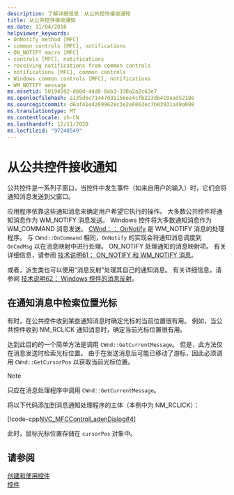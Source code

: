 ```yaml
---
description: 了解详细信息：从公共控件接收通知
title: 从公共控件接收通知
ms.date: 11/04/2016
helpviewer_keywords:
- OnNotify method [MFC]
- common controls [MFC], notifications
- ON_NOTIFY macro [MFC]
- controls [MFC], notifications
- receiving notifications from common controls
- notifications [MFC], common controls
- Windows common controls [MFC], notifications
- WM_NOTIFY message
ms.assetid: 50194592-d60d-44d0-8ab3-338a2a2c63e7
ms.openlocfilehash: a135dbc71447d31156ee4cfb223db410aad5218e
ms.sourcegitcommit: d6af41e42699628c3e2e6063ec7b03931a49a098
ms.translationtype: MT
ms.contentlocale: zh-CN
ms.lasthandoff: 12/11/2020
ms.locfileid: "97248549"
---
```

# <a name="receiving-notification-from-common-controls"></a>从公共控件接收通知

公共控件是一系列子窗口，当控件中发生事件（如来自用户的输入）时，它们会将通知消息发送到父窗口。

应用程序依靠这些通知消息来确定用户希望它执行的操作。 大多数公共控件将通知消息作为 WM_NOTIFY 消息发送。 Windows 控件将大多数通知消息作为WM_COMMAND 消息发送。 [CWnd：： OnNotify](../mfc/reference/cwnd-class.md#onnotify) 是 WM_NOTIFY 消息的处理程序。 与 `CWnd::OnCommand` 相同，`OnNotify` 的实现会将通知消息调度到 `OnCmdMsg` 以在消息映射中进行处理。 ON_NOTIFY 处理通知的消息映射项。 有关详细信息，请参阅 [技术说明61： ON_NOTIFY 和 WM_NOTIFY 消息](../mfc/tn061-on-notify-and-wm-notify-messages.md)。

或者，派生类也可以使用“消息反射”处理其自己的通知消息。 有关详细信息，请参阅 [技术说明62： Windows 控件的消息反射](../mfc/tn062-message-reflection-for-windows-controls.md)。

## <a name="retrieving-the-cursor-position-in-a-notification-message"></a>在通知消息中检索位置光标

有时，在公共控件收到某些通知消息时确定光标的当前位置很有用。 例如，当公共控件收到 NM_RCLICK 通知消息时，确定当前光标位置很有用。

达到此目的的一个简单方法是调用 `CWnd::GetCurrentMessage`。 但是，此方法仅在消息发送时检索光标位置。 由于在发送消息后可能已移动了游标，因此必须调用 `CWnd::GetCursorPos` 以获取当前光标位置。

> [!NOTE]
> 只应在消息处理程序中调用 `CWnd::GetCurrentMessage`。

将以下代码添加到消息通知处理程序的主体（本例中为 NM_RCLICK）：

[!code-cpp[NVC_MFCControlLadenDialog#4](../mfc/codesnippet/cpp/receiving-notification-from-common-controls_1.cpp)]

此时，鼠标光标位置存储在 `cursorPos` 对象中。

## <a name="see-also"></a>请参阅

[创建和使用控件](../mfc/making-and-using-controls.md)<br/>
[控件](../mfc/controls-mfc.md)
